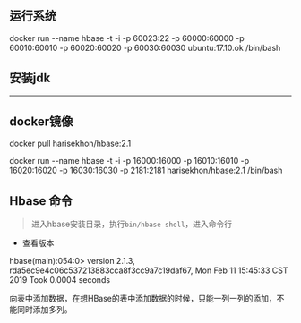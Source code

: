 ## 运行系统

docker run --name hbase -t -i -p 60023:22 -p 60000:60000 -p 60010:60010 -p 60020:60020 -p 60030:60030 ubuntu:17.10.ok /bin/bash 

## 安装jdk






---

## docker镜像

docker pull harisekhon/hbase:2.1

docker run --name hbase -t -i -p 16000:16000 -p 16010:16010 -p 16020:16020 -p 16030:16030 -p 2181:2181 harisekhon/hbase:2.1 /bin/bash






## Hbase 命令

> 进入hbase安装目录，执行`bin/hbase shell`，进入命令行

- 查看版本

hbase(main):054:0> version
2.1.3, rda5ec9e4c06c537213883cca8f3cc9a7c19daf67, Mon Feb 11 15:45:33 CST 2019
Took 0.0004 seconds




向表中添加数据，在想HBase的表中添加数据的时候，只能一列一列的添加，不能同时添加多列。